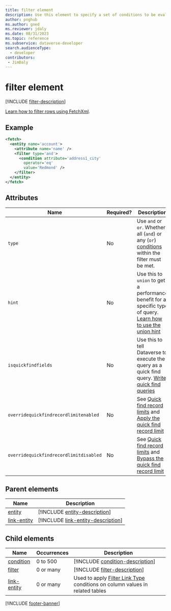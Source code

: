 ```yaml
---
title: filter element
description: Use this element to specify a set of conditions to be evaluated for each row of the containing entity or link-entity element that will determine if the row is returned.
author: pnghub
ms.author: gned
ms.reviewer: jdaly
ms.date: 08/31/2023
ms.topic: reference
ms.subservice: dataverse-developer
search.audienceType: 
  - developer
contributors:
 - JimDaly
---
```

# filter element

[!INCLUDE [filter-description](includes/filter-description.md)]

[Learn how to filter rows using FetchXml](../filter-rows.md).

## Example

```xml
<fetch>
  <entity name='account'>
    <attribute name='name' />
    <filter type='and'>
      <condition attribute='address1_city'
        operator='eq'
        value='Redmond' />
    </filter>
  </entity>
</fetch>
```


## Attributes

|Name|Required?|Description|
|---------|---------|---------|
|`type`|No|Use `and` or `or`. Whether all (`and`) or any (`or`) [conditions](condition.md) within the filter must be met.|
|`hint`|No|Use this to `union` to get a performance benefit for a specific type of query. [Learn how to use the union hint](../optimize-performance.md#union-hint)|
|`isquickfindfields`|No| Use this to tell Dataverse to execute the query as a quick find query. [Write quick find queries](../../quick-find.md)|
|`overridequickfindrecordlimitenabled`|No|See [Quick find record limits](../../quick-find.md#quick-find-record-limits) and [Apply the quick find record limit](../../quick-find.md#apply-the-quick-find-record-limit)|
|`overridequickfindrecordlimitdisabled`|No|See [Quick find record limits](../../quick-find.md#quick-find-record-limits) and [Bypass the quick find record limit](../../quick-find.md#bypass-the-quick-find-record-limit)|

## Parent elements

|Name|Description|
|---------|---------|
|[entity](entity.md)|[!INCLUDE [entity-description](includes/entity-description.md)]|
|[link-entity](link-entity.md)|[!INCLUDE [link-entity-description](includes/link-entity-description.md)]|

## Child elements

|Name|Occurrences|Description|
|---------|---------|---------|
|[condition](condition.md)|0 to 500|[!INCLUDE [condition-description](includes/condition-description.md)]|
|[filter](filter.md)|0 or many|[!INCLUDE [filter-description](includes/filter-description.md)]|
|[link-entity](link-entity.md)|0 or many|Used to apply [Filter Link Type](link-entity.md#filter-link-types) conditions on column values in related tables|


[!INCLUDE [footer-banner](../../../../includes/footer-banner.md)]
